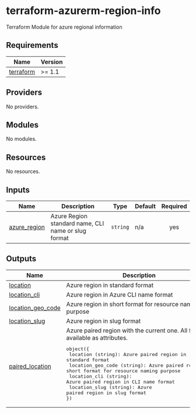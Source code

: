 # terraform-azurerm-region-info
Terraform Module for azure regional information

<!-- BEGIN_TF_DOCS -->
## Requirements

| Name | Version |
|------|---------|
| <a name="requirement_terraform"></a> [terraform](#requirement\_terraform) | >= 1.1 |

## Providers

No providers.

## Modules

No modules.

## Resources

No resources.

## Inputs

| Name | Description | Type | Default | Required |
|------|-------------|------|---------|:--------:|
| <a name="input_azure_region"></a> [azure\_region](#input\_azure\_region) | Azure Region standard name, CLI name or slug format | `string` | n/a | yes |

## Outputs

| Name | Description |
|------|-------------|
| <a name="output_location"></a> [location](#output\_location) | Azure region in standard format |
| <a name="output_location_cli"></a> [location\_cli](#output\_location\_cli) | Azure region in Azure CLI name format |
| <a name="output_location_geo_code"></a> [location\_geo\_code](#output\_location\_geo\_code) | Azure region in short format for resource naming purpose |
| <a name="output_location_slug"></a> [location\_slug](#output\_location\_slug) | Azure region in slug format |
| <a name="output_paired_location"></a> [paired\_location](#output\_paired\_location) | Azure paired region with the current one. All formats available as attributes.<pre>object({<br>  location (string): Azure paired region in standard format<br>  location_geo_code (string): Azure paired region in short format for resource naming purpose<br>  location_cli (string): Azure paired region in CLI name format<br>  location_slug (string): Azure paired region in slug format<br>})</pre> |
<!-- END_TF_DOCS -->
